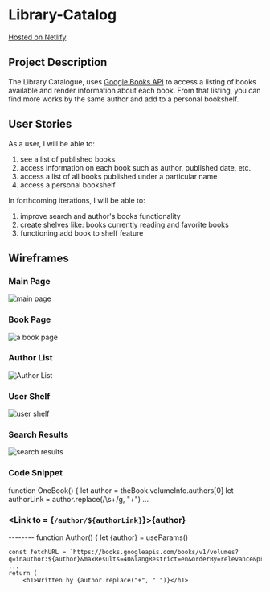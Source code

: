 # Library-Catalog
[Hosted on Netlify](https://libcatalogue.netlify.app/)


## Project Description 
The Library Catalogue, uses [Google Books API](https://developers.google.com/books) to access a listing of books available and render information about each book. From that listing, you can find more works by the same author and add to a personal bookshelf.

## User Stories
As a user, I will be able to:
1. see a list of published books
2. access information on each book such as author, published date, etc. 
3. access a list of all books published under a particular name
4. access a personal bookshelf

In forthcoming iterations, I will be able to:
1. improve search and author's books functionality
2. create shelves like: books currently reading and favorite books
3. functioning add book to shelf feature


## Wireframes
### Main Page
![main page](https://i.imgur.com/1p7YyG5.png)
### Book Page
![a book page](https://i.imgur.com/yIxPl5V.png)
### Author List
![Author List](https://i.imgur.com/Xs1rb1s.png)
### User Shelf
![user shelf](https://i.imgur.com/o1kLyQs.png)
### Search Results
![search results](https://i.imgur.com/rBfkuQT.png)

### Code Snippet
function OneBook() {
    let author = theBook.volumeInfo.authors[0]
    let authorLink = author.replace(/\s+/g, "+")
    ...
    <h3><Link to = {`/author/${authorLink}`}>{author}</Link></h3>
    --------
function Author() {
    let {author} = useParams()

    const fetchURL = `https://books.googleapis.com/books/v1/volumes?q=inauthor:${author}&maxResults=40&langRestrict=en&orderBy=relevance&printType=BOOKS&key=${config.apiKey}`
    ...
    return (
        <h1>Written by {author.replace("+", " ")}</h1>
```

